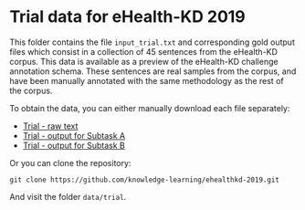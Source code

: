 # Trial data for eHealth-KD 2019

This folder contains the file `input_trial.txt` and corresponding gold output files which consist in a collection of 45 sentences from the eHealth-KD corpus. This data is available as a preview of the eHealth-KD challenge annotation schema. These sentences are real samples from the corpus, and have been manually annotated with the same methodology as the rest of the corpus.

To obtain the data, you can either manually download each file separately:

* [Trial - raw text](https://raw.githubusercontent.com/knowledge-learning/ehealthkd-2019/master/data/trial/input_trial.txt)
* [Trial - output for Subtask A](https://raw.githubusercontent.com/knowledge-learning/ehealthkd-2019/master/data/trial/output_a_trial.txt)
* [Trial - output for Subtask B](https://raw.githubusercontent.com/knowledge-learning/ehealthkd-2019/master/data/trial/output_b_trial.txt)

Or you can clone the repository:

```
git clone https://github.com/knowledge-learning/ehealthkd-2019.git
```

And visit the folder `data/trial`.
